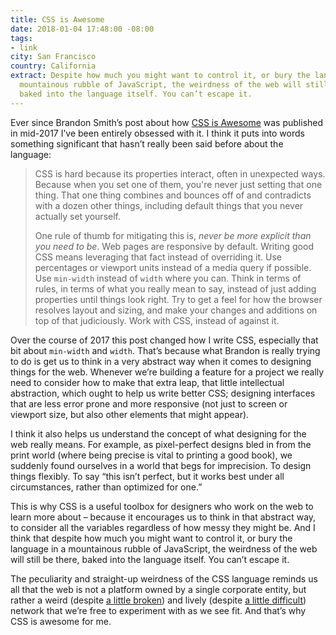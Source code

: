 ```yaml
---
title: CSS is Awesome
date: 2018-01-04 17:48:00 -08:00
tags:
- link
city: San Francisco
country: California
extract: Despite how much you might want to control it, or bury the language in a
  mountainous rubble of JavaScript, the weirdness of the web will still be there,
  baked into the language itself. You can’t escape it.
---
```


Ever since Brandon Smith’s post about how [CSS is Awesome](https://css-tricks.com/css-is-awesome/) was published in mid-2017 I’ve been entirely obsessed with it. I think it puts into words something significant that hasn’t really been said before about the language:

> CSS is hard because its properties interact, often in unexpected ways. Because when you set one of them, you're never just setting that one thing. That one thing combines and bounces off of and contradicts with a dozen other things, including default things that you never actually set yourself.
>
> One rule of thumb for mitigating this is, *never be more explicit than you need to be*. Web pages are responsive by default. Writing good CSS means leveraging that fact instead of overriding it. Use percentages or viewport units instead of a media query if possible. Use `min-width` instead of `width` where you can. Think in terms of rules, in terms of what you really mean to say, instead of just adding properties until things look right. Try to get a feel for how the browser resolves layout and sizing, and make your changes and additions on top of that judiciously. Work with CSS, instead of against it.

Over the course of 2017 this post changed how I write CSS, especially that bit about `min-width` and `width`. That’s because what Brandon is really trying to do is get us to think in a very abstract way when it comes to designing things for the web. Whenever we’re building a feature for a project we really need to consider how to make that extra leap, that little intellectual abstraction, which ought to help us write better CSS; designing interfaces that are less error prone and more responsive (not just to screen or viewport size, but also other elements that might appear).

I think it also helps us understand the concept of what designing for the web really means. For example, as pixel-perfect designs bled in from the print world (where being precise is vital to printing a good book), we suddenly found ourselves in a world that begs for imprecision. To design things flexibly. To say “this isn’t perfect, but it works best under all circumstances, rather than optimized for one.”

This is why CSS is a useful toolbox for designers who work on the web to learn more about – because it encourages us to think in that abstract way, to consider all the variables regardless of how messy they might be. And I think that despite how much you might want to control it, or bury the language in a mountainous rubble of JavaScript, the weirdness of the web will still be there, baked into the language itself. You can’t escape it.

The peculiarity and straight-up weirdness of the CSS language reminds us all that the web is not a platform owned by a single corporate entity, but rather a weird (despite [a little broken](https://robinrendle.comnotes/an-incomplete-list-of-mistakes/)) and lively (despite [a little difficult](https://robinrendle.comnotes/in-defense-of-webfonts/)) network that we’re free to experiment with as we see fit. And that’s why CSS is awesome for me.
